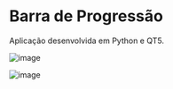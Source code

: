 # Barra de Progressão

Aplicação desenvolvida em Python e QT5.

![image](https://user-images.githubusercontent.com/101942554/187308809-208b3900-b571-4155-ba01-0e1d0379a530.png)

![image](https://user-images.githubusercontent.com/101942554/187308869-f9589571-3dde-4cb5-a360-bec54de208ac.png)

